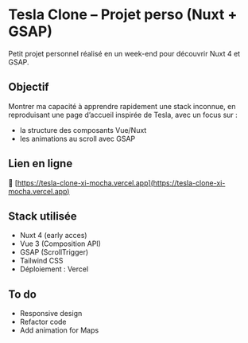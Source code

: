 # Tesla Clone – Projet perso (Nuxt + GSAP)

Petit projet personnel réalisé en un week-end pour découvrir Nuxt 4 et GSAP.

## Objectif

Montrer ma capacité à apprendre rapidement une stack inconnue, en reproduisant une page d’accueil inspirée de Tesla, avec un focus sur :

- la structure des composants Vue/Nuxt
- les animations au scroll avec GSAP

## Lien en ligne

🔗 [https://tesla-clone-xi-mocha.vercel.app](https://tesla-clone-xi-mocha.vercel.app)

## Stack utilisée

- Nuxt 4 (early acces)
- Vue 3 (Composition API)
- GSAP (ScrollTrigger)
- Tailwind CSS
- Déploiement : Vercel

## To do

- Responsive design
- Refactor code
- Add animation for Maps

